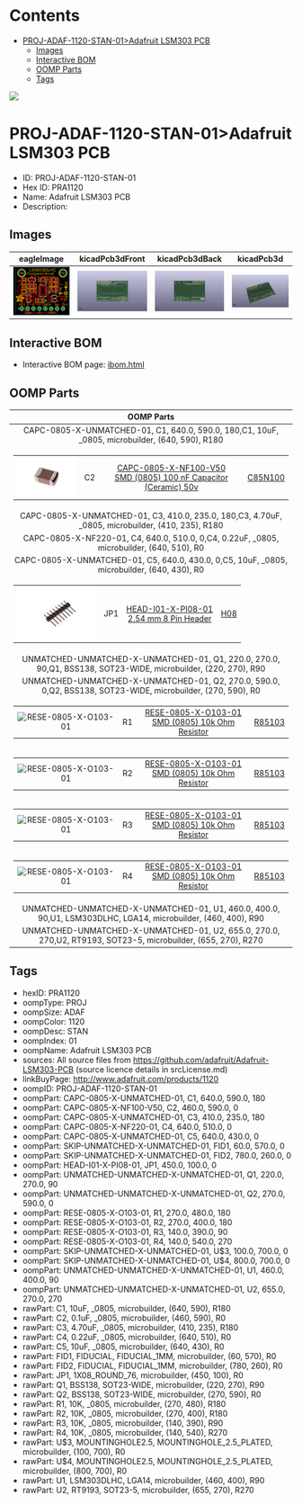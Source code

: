 



Contents
========

* [PROJ-ADAF-1120-STAN-01>Adafruit LSM303 PCB](#proj-adaf-1120-stan-01adafruit-lsm303-pcb)
	* [Images](#images)
	* [Interactive BOM](#interactive-bom)
	* [OOMP Parts](#oomp-parts)
	* [Tags](#tags)
  
![][im]
# PROJ-ADAF-1120-STAN-01>Adafruit LSM303 PCB

- ID: PROJ-ADAF-1120-STAN-01
- Hex ID: PRA1120
- Name: Adafruit LSM303 PCB
- Description: 

## Images
  
  

|eagleImage|kicadPcb3dFront|kicadPcb3dBack|kicadPcb3d|
| :---: | :---: | :---: | :---: |
|[![eagleImage](eagleImage_140.png)](eagleImage_600.png)|[![kicadPcb3dFront](kicadPcb3dFront_140.png)](kicadPcb3dFront_600.png)|[![kicadPcb3dBack](kicadPcb3dBack_140.png)](kicadPcb3dBack_600.png)|[![kicadPcb3d](kicadPcb3d_140.png)](kicadPcb3d_600.png)|

## Interactive BOM

- Interactive BOM page: [ibom.html](kicad/bom/ibom.html)

## OOMP Parts
  

|OOMP Parts|
| :---: |
|CAPC-0805-X-UNMATCHED-01, C1, 640.0, 590.0, 180,C1, 10uF, _0805, microbuilder, (640, 590), R180|
|<table><tr><td>![CAPC-0805-X-NF100-V50](https://raw.githubusercontent.com/oomlout/oomlout_OOMP_parts/main/CAPC-0805-X-NF100-V50/image_140.jpg)</td><td> C2</td><td>[CAPC-0805-X-NF100-V50<br>SMD (0805) 100 nF Capacitor (Ceramic) 50v](https://github.com/oomlout/oomlout_OOMP_parts/tree/main/CAPC-0805-X-NF100-V50/)</td><td>[C85N100](https://github.com/oomlout/oomlout_OOMP_parts/tree/main/CAPC-0805-X-NF100-V50/)</td></tr></table>|
|CAPC-0805-X-UNMATCHED-01, C3, 410.0, 235.0, 180,C3, 4.70uF, _0805, microbuilder, (410, 235), R180|
|CAPC-0805-X-NF220-01, C4, 640.0, 510.0, 0,C4, 0.22uF, _0805, microbuilder, (640, 510), R0|
|CAPC-0805-X-UNMATCHED-01, C5, 640.0, 430.0, 0,C5, 10uF, _0805, microbuilder, (640, 430), R0|
|<table><tr><td>![HEAD-I01-X-PI08-01](https://raw.githubusercontent.com/oomlout/oomlout_OOMP_parts/main/HEAD-I01-X-PI08-01/image_140.jpg)</td><td> JP1</td><td>[HEAD-I01-X-PI08-01<br>2.54 mm 8 Pin Header](https://github.com/oomlout/oomlout_OOMP_parts/tree/main/HEAD-I01-X-PI08-01/)</td><td>[H08](https://github.com/oomlout/oomlout_OOMP_parts/tree/main/HEAD-I01-X-PI08-01/)</td></tr></table>|
|UNMATCHED-UNMATCHED-X-UNMATCHED-01, Q1, 220.0, 270.0, 90,Q1, BSS138, SOT23-WIDE, microbuilder, (220, 270), R90|
|UNMATCHED-UNMATCHED-X-UNMATCHED-01, Q2, 270.0, 590.0, 0,Q2, BSS138, SOT23-WIDE, microbuilder, (270, 590), R0|
|<table><tr><td>![RESE-0805-X-O103-01](https://raw.githubusercontent.com/oomlout/oomlout_OOMP_parts/main/RESE-0805-X-O103-01/image_140.jpg)</td><td> R1</td><td>[RESE-0805-X-O103-01<br>SMD (0805) 10k Ohm Resistor](https://github.com/oomlout/oomlout_OOMP_parts/tree/main/RESE-0805-X-O103-01/)</td><td>[R85103](https://github.com/oomlout/oomlout_OOMP_parts/tree/main/RESE-0805-X-O103-01/)</td></tr></table>|
|<table><tr><td>![RESE-0805-X-O103-01](https://raw.githubusercontent.com/oomlout/oomlout_OOMP_parts/main/RESE-0805-X-O103-01/image_140.jpg)</td><td> R2</td><td>[RESE-0805-X-O103-01<br>SMD (0805) 10k Ohm Resistor](https://github.com/oomlout/oomlout_OOMP_parts/tree/main/RESE-0805-X-O103-01/)</td><td>[R85103](https://github.com/oomlout/oomlout_OOMP_parts/tree/main/RESE-0805-X-O103-01/)</td></tr></table>|
|<table><tr><td>![RESE-0805-X-O103-01](https://raw.githubusercontent.com/oomlout/oomlout_OOMP_parts/main/RESE-0805-X-O103-01/image_140.jpg)</td><td> R3</td><td>[RESE-0805-X-O103-01<br>SMD (0805) 10k Ohm Resistor](https://github.com/oomlout/oomlout_OOMP_parts/tree/main/RESE-0805-X-O103-01/)</td><td>[R85103](https://github.com/oomlout/oomlout_OOMP_parts/tree/main/RESE-0805-X-O103-01/)</td></tr></table>|
|<table><tr><td>![RESE-0805-X-O103-01](https://raw.githubusercontent.com/oomlout/oomlout_OOMP_parts/main/RESE-0805-X-O103-01/image_140.jpg)</td><td> R4</td><td>[RESE-0805-X-O103-01<br>SMD (0805) 10k Ohm Resistor](https://github.com/oomlout/oomlout_OOMP_parts/tree/main/RESE-0805-X-O103-01/)</td><td>[R85103](https://github.com/oomlout/oomlout_OOMP_parts/tree/main/RESE-0805-X-O103-01/)</td></tr></table>|
|UNMATCHED-UNMATCHED-X-UNMATCHED-01, U1, 460.0, 400.0, 90,U1, LSM303DLHC, LGA14, microbuilder, (460, 400), R90|
|UNMATCHED-UNMATCHED-X-UNMATCHED-01, U2, 655.0, 270.0, 270,U2, RT9193, SOT23-5, microbuilder, (655, 270), R270|

## Tags

- hexID: PRA1120
- oompType: PROJ
- oompSize: ADAF
- oompColor: 1120
- oompDesc: STAN
- oompIndex: 01
- oompName: Adafruit LSM303 PCB
- sources: All source files from https://github.com/adafruit/Adafruit-LSM303-PCB (source licence details in srcLicense.md)
- linkBuyPage: http://www.adafruit.com/products/1120
- oompID: PROJ-ADAF-1120-STAN-01
- oompPart: CAPC-0805-X-UNMATCHED-01, C1, 640.0, 590.0, 180
- oompPart: CAPC-0805-X-NF100-V50, C2, 460.0, 590.0, 0
- oompPart: CAPC-0805-X-UNMATCHED-01, C3, 410.0, 235.0, 180
- oompPart: CAPC-0805-X-NF220-01, C4, 640.0, 510.0, 0
- oompPart: CAPC-0805-X-UNMATCHED-01, C5, 640.0, 430.0, 0
- oompPart: SKIP-UNMATCHED-X-UNMATCHED-01, FID1, 60.0, 570.0, 0
- oompPart: SKIP-UNMATCHED-X-UNMATCHED-01, FID2, 780.0, 260.0, 0
- oompPart: HEAD-I01-X-PI08-01, JP1, 450.0, 100.0, 0
- oompPart: UNMATCHED-UNMATCHED-X-UNMATCHED-01, Q1, 220.0, 270.0, 90
- oompPart: UNMATCHED-UNMATCHED-X-UNMATCHED-01, Q2, 270.0, 590.0, 0
- oompPart: RESE-0805-X-O103-01, R1, 270.0, 480.0, 180
- oompPart: RESE-0805-X-O103-01, R2, 270.0, 400.0, 180
- oompPart: RESE-0805-X-O103-01, R3, 140.0, 390.0, 90
- oompPart: RESE-0805-X-O103-01, R4, 140.0, 540.0, 270
- oompPart: SKIP-UNMATCHED-X-UNMATCHED-01, U$3, 100.0, 700.0, 0
- oompPart: SKIP-UNMATCHED-X-UNMATCHED-01, U$4, 800.0, 700.0, 0
- oompPart: UNMATCHED-UNMATCHED-X-UNMATCHED-01, U1, 460.0, 400.0, 90
- oompPart: UNMATCHED-UNMATCHED-X-UNMATCHED-01, U2, 655.0, 270.0, 270
- rawPart: C1, 10uF, _0805, microbuilder, (640, 590), R180
- rawPart: C2, 0.1uF, _0805, microbuilder, (460, 590), R0
- rawPart: C3, 4.70uF, _0805, microbuilder, (410, 235), R180
- rawPart: C4, 0.22uF, _0805, microbuilder, (640, 510), R0
- rawPart: C5, 10uF, _0805, microbuilder, (640, 430), R0
- rawPart: FID1, FIDUCIAL, FIDUCIAL_1MM, microbuilder, (60, 570), R0
- rawPart: FID2, FIDUCIAL, FIDUCIAL_1MM, microbuilder, (780, 260), R0
- rawPart: JP1, 1X08_ROUND_76, microbuilder, (450, 100), R0
- rawPart: Q1, BSS138, SOT23-WIDE, microbuilder, (220, 270), R90
- rawPart: Q2, BSS138, SOT23-WIDE, microbuilder, (270, 590), R0
- rawPart: R1, 10K, _0805, microbuilder, (270, 480), R180
- rawPart: R2, 10K, _0805, microbuilder, (270, 400), R180
- rawPart: R3, 10K, _0805, microbuilder, (140, 390), R90
- rawPart: R4, 10K, _0805, microbuilder, (140, 540), R270
- rawPart: U$3, MOUNTINGHOLE2.5, MOUNTINGHOLE_2.5_PLATED, microbuilder, (100, 700), R0
- rawPart: U$4, MOUNTINGHOLE2.5, MOUNTINGHOLE_2.5_PLATED, microbuilder, (800, 700), R0
- rawPart: U1, LSM303DLHC, LGA14, microbuilder, (460, 400), R90
- rawPart: U2, RT9193, SOT23-5, microbuilder, (655, 270), R270



[im]: kicadPcb3d_450.png
